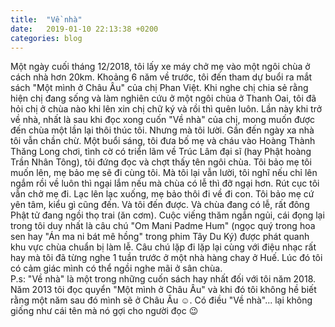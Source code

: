 ```yaml
---
title:  "Về nhà"
date:   2019-01-10 22:13:38 +0200
categories: blog
---
```

Một ngày cuối tháng 12/2018, tôi lấy xe máy chở mẹ vào một ngôi chùa ở cách nhà hơn 20km. Khoảng 6 năm về trước, tôi đến tham dự buổi ra mắt sách "Một mình ở Châu Âu" của chị Phan Việt. Khi nghe chị chia sẻ rằng hiện chị đang sống và làm nghiên cứu ở một ngôi chùa ở Thanh Oai, tôi đã hỏi chị ở chùa nào khi lên xin chị chữ ký và rồi thì quên luôn. Lần này khi trở về nhà, nhất là sau khi đọc xong cuốn "Về nhà" của chị, mong muốn được đến chùa một lần lại thôi thúc tôi. Nhưng mà tôi lười. Gần đến ngày xa nhà tôi vẫn chần chừ. Một buổi sáng, tôi đưa bố mẹ và cháu vào Hoàng Thành Thăng Long chơi, tình cờ có triển lãm về Trúc Lâm đại sĩ (hay Phật hoàng Trần Nhân Tông), tôi đứng đọc và chợt thấy tên ngôi chùa. Tôi bảo mẹ tôi muốn lên, mẹ bảo mẹ sẽ đi cùng tôi. Mà tôi lại vẫn lười, tôi nghĩ nếu chỉ lên ngắm rồi về luôn thì ngại lắm nếu mà chùa có lễ thì đỡ ngại hơn. Rút cục tôi vẫn chở mẹ đi. Lạc lên lạc xuống, mẹ bảo thôi đi về đi con. Tôi bảo mẹ cứ yên tâm, kiểu gì cũng đến. Và tôi đến được. Và chùa đang có lễ, rất đông Phật tử đang ngồi thọ trai (ăn cơm). Cuộc viếng thăm ngắn ngủi, cái đọng lại trong tôi duy nhất là câu chú "Om Mani Padme Hum" (ngọc quý trong hoa sen hay "Án ma ni bát mê hồng" trong phim Tây Du Ký) được phát quanh khu vực chùa chuẩn bị làm lễ. Câu chú lặp đi lặp lại cùng với điệu nhạc rất hay mà tôi đã từng nghe 1 tuần trước ở một nhà hàng chay ở Huế. Lúc đó tôi có cảm giác mình có thể ngồi nghe mãi ở sân chùa.  
P.s: "Về nhà" là một trong những cuốn sách hay nhất đối với tôi năm 2018. Năm 2013 tôi đọc quyển "Một mình ở Châu Âu" và khi đó tôi không hề biết rằng một năm sau đó mình sẽ ở Châu Âu :relaxed:. Có điều "Về nhà"... lại không giống như cái tên mà nó gợi cho người đọc :wink:
